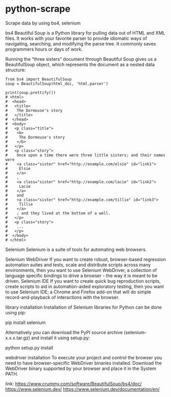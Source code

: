 # python-scrape
Scrape data by using bs4, selenium


bs4 Beautiful Soup is a Python library for pulling data out of HTML and XML files. It works with your favorite parser to provide idiomatic ways of navigating, searching, and modifying the parse tree. It commonly saves programmers hours or days of work.

Running the “three sisters” document through Beautiful Soup gives us a BeautifulSoup object, which represents the document as a nested data structure:

    from bs4 import BeautifulSoup
    soup = BeautifulSoup(html_doc, 'html.parser')

    print(soup.prettify())
    # <html>
    #  <head>
    #   <title>
    #    The Dormouse's story
    #   </title>
    #  </head>
    #  <body>
    #   <p class="title">
    #    <b>
    #     The Dormouse's story
    #    </b>
    #   </p>
    #   <p class="story">
    #    Once upon a time there were three little sisters; and their names were
    #    <a class="sister" href="http://example.com/elsie" id="link1">
    #     Elsie
    #    </a>
    #    ,
    #    <a class="sister" href="http://example.com/lacie" id="link2">
    #     Lacie
    #    </a>
    #    and
    #    <a class="sister" href="http://example.com/tillie" id="link3">
    #     Tillie
    #    </a>
    #    ; and they lived at the bottom of a well.
    #   </p>
    #   <p class="story">
    #    ...
    #   </p>
    #  </body>
    # </html>


Selenium  Selenium is a suite of tools for automating web browsers.

Selenium WebDriver  If you want to create robust, browser-based regression automation suites and tests, scale and distribute scripts across many environments, then you want to use Selenium WebDriver, a collection of language specific bindings to drive a browser - the way it is meant to be driven.
Selenium IDE  If you want to create quick bug reproduction scripts, create scripts to aid in automation-aided exploratory testing, then you want to use Selenium IDE; a Chrome and Firefox add-on that will do simple record-and-playback of interactions with the browser.

library installation  Installation of Selenium libraries for Python can be done using pip:

pip install selenium

Alternatively you can download the PyPI source archive (selenium-x.x.x.tar.gz) and install it using setup.py:

python setup.py install

webdriver installation  To execute your project and control the browser you need to have browser-specific WebDriver binaries installed. Download the WebDriver binary supported by your browser and place it in the System PATH.


link:
https://www.crummy.com/software/BeautifulSoup/bs4/doc/
https://www.selenium.dev/
https://www.selenium.dev/documentation/en/
